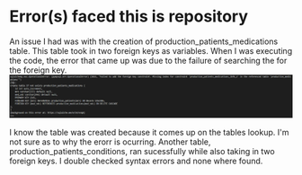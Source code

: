 # Error(s) faced this is repository

An issue I had was with the creation of production_patients_medications table.  This table took in two foreign keys as variables.  When I was executing the code, the error that came up was due to the failure of searching the for the foreign key.  
![CreationError](\errors\images\tablecreationerror.png)

I know the table was created because it comes up on the tables lookup.  I'm not sure as to why the erorr is ocurring.  Another table, production_patients_conditions, ran sucessfully while also taking in two foreign keys.  I double checked syntax errors and none where found.  